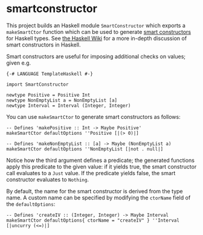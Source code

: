 smartconstructor
================

This project builds an Haskell module `SmartConstructor` which exports a
`makeSmartCtor` function which can be used to generate
[smart constructors](http://www.haskell.org/haskellwiki/SmartConstructors) for Haskell
types. See
[the Haskell Wiki](http://wiki.haskell.org/Smart_constructors) for a more in-depth
discussion of smart constructors in Haskell.

Smart constructors are useful for imposing additional checks on values;
given e.g.

    {-# LANGUAGE TemplateHaskell #-}

    import SmartConstructor

    newtype Positive = Positive Int
    newtype NonEmptyList a = NonEmptyList [a]
    newtype Interval = Interval (Integer, Integer)

You can use `makeSmartCtor` to generate smart constructors as follows:

    -- Defines 'makePositive :: Int -> Maybe Positive'
    makeSmartCtor defaultOptions ''Positive [|(> 0)|]

    -- Defines 'makeNonEmptyList :: [a] -> Maybe (NonEmptyList a)
    makeSmartCtor defaultOptions ''NonEmptyList [|not . null|]

Notice how the third argument defines a predicate; the generated functions
apply this predicate to the given value: if it yields true, the smart
constructor call evaluates to a `Just` value. If the predicate yields false,
the smart constructor evaluates to `Nothing`.

By default, the name for the smart constructor is derived from the
type name. A custom name can be specified by modifying the `ctorName`
field of the `defaultOptions`:

    -- Defines 'createIV :: (Integer, Integer) -> Maybe Interval
    makeSmartCtor defaultOptions{ ctorName = "createIV" } ''Interval [|uncurry (<=)|]
